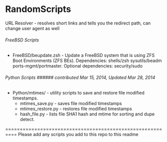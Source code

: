 RandomScripts
=============

URL Resolver - resolves short links and tells you the redirect path, can change user agent as well

###### FreeBSD Scripts ######
* FreeBSD/beupdate.zsh - Update a FreeBSD system that is using ZFS Boot Environments (ZFS BEs). Dependencies: shells/zsh sysutils/beadm ports-mgmt/portmaster. Optional dependencies: security/sudo

###### Python Scripts ###### contributed Mar 15, 2014, Updated Mar 28, 2014
* Python/mtimes/ - utility scripts to save and restore file modified timestamps.
  + mtimes_save.py - saves file modified timestamps
  + mtimes_restore.py - restores file modified timestamps
  + hash_file.py - lists file SHA1 hash and mtime for sorting and dupe detect.

==========================================================
Please add any scripts you add to this repo to this readme
